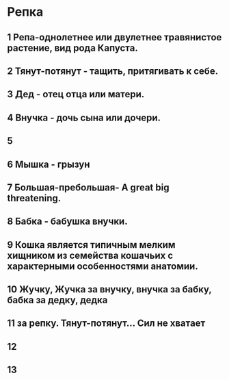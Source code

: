 # Репка
## 1 Репа-однолетнее или двулетнее травянистое растение, вид рода Капуста.
## 2 Тянут-потянут - тащить, притягивать к себе.
## 3 Дед - отец отца или матери.
## 4 Внучка - дочь сына или дочери.
## 5
## 6 Мышка - грызун
## 7 Большая-пребольшая- A great big threatening.
## 8 Бабка - бабушка внучки.
## 9 Кошка является типичным мелким хищником из семейства кошачьих с характерными особенностями анатомии.
## 10 Жучку, Жучка за внучку, внучка за бабку, бабка за дедку, дедка
## 11 за репку. Тянут-потянут... Сил не хватает
## 12
## 13
